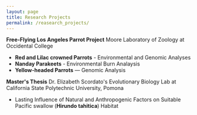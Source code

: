 ```yaml
---
layout: page
title: Research Projects
permalink: /reasearch_projects/
---
```


**Free-Flying Los Angeles Parrot Project**
Moore Laboratory of Zoology at Occidental College
- **Red and Lilac crowned Parrots** - Environmental and Genomic Analyses
- **Nanday Parakeets** - Environmental Burn Analaysis
- **Yellow-headed Parrots** — Genomic Analysis


**Master's Thesis**
Dr. Elizabeth Scordato's Evolutionary Biology Lab at California State Polytechnic University, Pomona
- Lasting Influence of Natural and Anthropogenic Factors on Suitable Pacific swallow (**Hirundo tahitica**) Habitat
